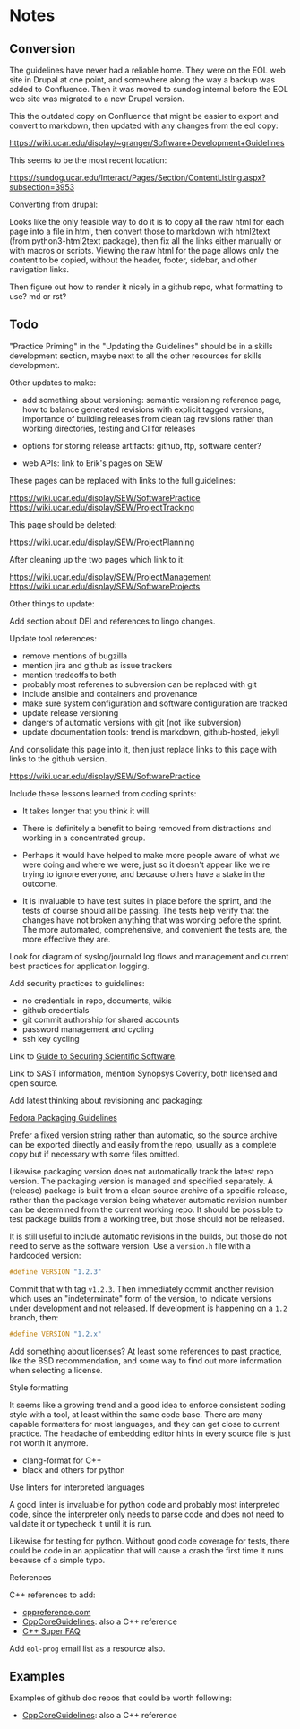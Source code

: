 
# Notes

## Conversion

The guidelines have never had a reliable home.  They were on the EOL web site
in Drupal at one point, and somewhere along the way a backup was added to
Confluence.  Then it was moved to sundog internal before the EOL web site was
migrated to a new Drupal version.

This the outdated copy on Confluence that might be easier to export and
convert to markdown, then updated with any changes from the eol copy:

https://wiki.ucar.edu/display/~granger/Software+Development+Guidelines

This seems to be the most recent location:

https://sundog.ucar.edu/Interact/Pages/Section/ContentListing.aspx?subsection=3953

Converting from drupal:

Looks like the only feasible way to do it is to copy all the raw html for
each page into a file in html, then convert those to markdown with html2text
(from python3-html2text package), then fix all the links either manually or
with macros or scripts.  Viewing the raw html for the page allows only the
content to be copied, without the header, footer, sidebar, and other
navigation links.

Then figure out how to render it nicely in a github repo, what formatting to
use?  md or rst?

## Todo

"Practice Priming" in the "Updating the Guidelines" should be in a skills
development section, maybe next to all the other resources for skills
development.

Other updates to make:

- add something about versioning: semantic versioning reference page,
  how to balance generated revisions with explicit tagged versions,
  importance of building releases from clean tag revisions rather
  than working directories, testing and CI for releases

- options for storing release artifacts: github, ftp, software center?

- web APIs: link to Erik's pages on SEW

These pages can be replaced with links to the full guidelines:

https://wiki.ucar.edu/display/SEW/SoftwarePractice
https://wiki.ucar.edu/display/SEW/ProjectTracking

This page should be deleted:

https://wiki.ucar.edu/display/SEW/ProjectPlanning

After cleaning up the two pages which link to it:

https://wiki.ucar.edu/display/SEW/ProjectManagement
https://wiki.ucar.edu/display/SEW/SoftwareProjects

Other things to update:

Add section about DEI and references to lingo changes.

Update tool references:

- remove mentions of bugzilla
- mention jira and github as issue trackers
- mention tradeoffs to both
- probably most referenes to subversion can be replaced with git
- include ansible and containers and provenance
- make sure system configuration and software configuration are tracked
- update release versioning
- dangers of automatic versions with git (not like subversion)
- update documentation tools: trend is markdown, github-hosted, jekyll

And consolidate this page into it, then just replace links to this page
with links to the github version.

https://wiki.ucar.edu/display/SEW/SoftwarePractice

Include these lessons learned from coding sprints:

- It takes longer that you think it will.

- There is definitely a benefit to being removed from distractions and
  working in a concentrated group.

- Perhaps it would have helped to make more people aware of what we were
  doing and where we were, just so it doesn't appear like we're trying to
  ignore everyone, and because others have a stake in the outcome.

- It is invaluable to have test suites in place before the sprint, and the
  tests of course should all be passing. The tests help verify that the
  changes have not broken anything that was working before the sprint. The
  more automated, comprehensive, and convenient the tests are, the more
  effective they are.

Look for diagram of syslog/journald log flows and management and current
best practices for application logging.

Add security practices to guidelines:

- no credentials in repo, documents, wikis
- github credentials
- git commit authorship for shared accounts
- password management and cycling
- ssh key cycling

Link to [Guide to Securing Scientific Software](https://drive.google.com/file/d/19ScxwNNAs5TRIhyZ8tsEa5QF2NozqV2P/view?usp=sharing).

Link to SAST information, mention Synopsys Coverity, both licensed and open
source.

Add latest thinking about revisioning and packaging:

[Fedora Packaging Guidelines](https://docs.fedoraproject.org/en-US/packaging-guidelines/Versioning/)

Prefer a fixed version string rather than automatic, so the source archive can
be exported directly and easily from the repo, usually as a complete copy but
if necessary with some files omitted.

Likewise packaging version does not automatically track the latest repo
version.  The packaging version is managed and specified separately.  A
(release) package is built from a clean source archive of a specific release,
rather than the package version being whatever automatic revision number can
be determined from the current working repo.  It should be possible to test
package builds from a working tree, but those should not be released.

It is still useful to include automatic revisions in the builds, but those
do not need to serve as the software version.  Use a `version.h` file with
a hardcoded version:

```c
#define VERSION "1.2.3"
```

Commit that with tag `v1.2.3`.  Then immediately commit another revision which
uses an "indeterminate" form of the version, to indicate versions under
development and not released.  If development is happening on a `1.2` branch,
then:

```c
#define VERSION "1.2.x"
```

Add something about licenses?  At least some references to past practice, like
the BSD recommendation, and some way to find out more information when
selecting a license.

Style formatting

It seems like a growing trend and a good idea to enforce consistent coding
style with a tool, at least within the same code base.  There are many capable
formatters for most languages, and they can get close to current practice.
The headache of embedding editor hints in every source file is just not worth
it anymore.

- clang-format for C++
- black and others for python

Use linters for interpreted languages

A good linter is invaluable for python code and probably most interpreted
code, since the interpreter only needs to parse code and does not need to
validate it or typecheck it until it is run.

Likewise for testing for python.  Without good code coverage for tests, there
could be code in an application that will cause a crash the first time it runs
because of a simple typo.

References

C++ references to add:

- [cppreference.com](https://cppreference.com/)
- [CppCoreGuidelines](https://github.com/isocpp/CppCoreGuidelines): also a C++ reference
- [C++ Super FAQ](https://isocpp.org/faq)

Add `eol-prog` email list as a resource also.

## Examples

Examples of github doc repos that could be worth following:

- [CppCoreGuidelines](https://github.com/isocpp/CppCoreGuidelines): also a C++ reference
